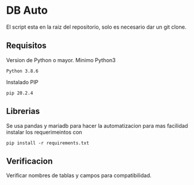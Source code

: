 # DB Auto

El script esta en la raiz del repositorio, solo es necesario dar un git clone.

##  Requisitos

Version de Python o mayor. Minimo Python3
```
Python 3.8.6
```

Instalado PIP
```
pip 20.2.4
```

## Librerias

Se usa pandas y mariadb para hacer la automatizacion para mas facilidad instalar los requerimeintos con
```
pip install -r requirements.txt
```

## Verificacion

Verificar nombres de tablas y campos para compatibilidad.